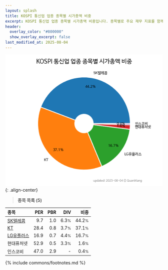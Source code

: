 ```yaml
---
layout: splash
title: KOSPI 통신업 업종 종목별 시가총액 비중
excerpt: KOSPI 통신업 업종 종목별 시가총액 비중입니다. 종목별로 주요 재무 지표를 함께 표시합니다.
header:
  overlay_color: "#800000"
  show_overlay_excerpt: false
last_modified_at: 2025-08-04
---
```



![KOSPI 통신업 업종 종목별 시가총액 비중](/stats/sector/images/kospi_업종_통신업_종목.png){: .align-center}


> **종목 목록 (5)**<a id="list"></a>

| **종목** | **PER** | **PBR** | **DIV** | **비중** |
| :------- | ------: | ------: | ------: | -------: |
| [SK텔레콤](/017670/) | 9.7 | 1.0 | 6.3<small>%</small> | 44.2<small>%</small> |
| [KT](/030200/) | 28.4 | 0.8 | 3.7<small>%</small> | 37.1<small>%</small> |
| [LG유플러스](/032640/) | 16.9 | 0.7 | 4.4<small>%</small> | 16.7<small>%</small> |
| 현대퓨처넷 | 52.9 | 0.5 | 3.3<small>%</small> | 1.6<small>%</small> |
| 인스코비 | 47.0 | 2.9 | - | 0.4<small>%</small> |

{% include commons/footnotes.md %}